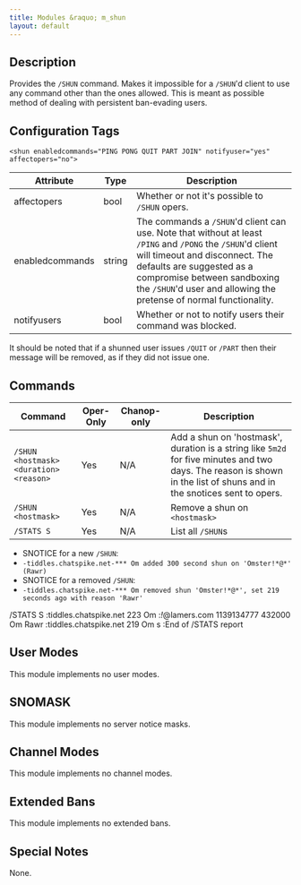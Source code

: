 ```yaml
---
title: Modules &raquo; m_shun
layout: default
---
```


## Description

Provides the `/SHUN` command. Makes it impossible for a `/SHUN`'d client to use any command other than the ones allowed.
This is meant as possible method of dealing with persistent ban-evading users.

## Configuration Tags

`<shun enabledcommands="PING PONG QUIT PART JOIN" notifyuser="yes" affectopers="no">`

Attribute | Type | Description
--------- | ---- | -----------
affectopers | bool | Whether or not it's possible to `/SHUN` opers.
enabledcommands | string | The commands a `/SHUN`'d client can use. Note that without at least `/PING` and `/PONG` the `/SHUN`'d client will timeout and disconnect. The defaults are suggested as a compromise between sandboxing the `/SHUN`'d user and allowing the pretense of normal functionality.
notifyusers | bool | Whether or not to notify users their command was blocked.

It should be noted that if a shunned user issues `/QUIT` or `/PART` then their message will be removed, as if they 
did not issue one.

## Commands

Command | Oper-Only | Chanop-only | Description
------- | --------- | ----------- | -----------
`/SHUN <hostmask> <duration> <reason>` | Yes | N/A | Add a shun on 'hostmask', duration is a string like `5m2d` for five minutes and two days. The reason is shown in the list of shuns and in the snotices sent to opers.
`/SHUN <hostmask>` | Yes | N/A | Remove a shun on `<hostmask>`
`/STATS S` | Yes | N/A | List all `/SHUN`s

* SNOTICE for a new `/SHUN`:
 * `-tiddles.chatspike.net-*** Om added 300 second shun on 'Omster!*@*' (Rawr)`
* SNOTICE for a removed `/SHUN`:
 * `-tiddles.chatspike.net-*** Om removed shun 'Omster!*@*', set 219 seconds ago with reason 'Rawr'`

/STATS S
:tiddles.chatspike.net 223 Om :*!*@lamers.com 1139134777 432000 Om Rawr
:tiddles.chatspike.net 219 Om s :End of /STATS report

## User Modes

This module implements no user modes.

## SNOMASK

This module implements no server notice masks.

## Channel Modes

This module implements no channel modes.

## Extended Bans

This module implements no extended bans.

## Special Notes

None.
